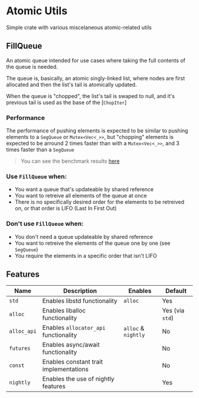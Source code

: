 # Atomic Utils
Simple crate with various miscelaneous atomic-related utils

## FillQueue
An atomic queue intended for use cases where taking the full contents of the queue is needed.

The queue is, basically, an atomic singly-linked list, where nodes are first allocated and then the list's tail
is atomically updated.

When the queue is "chopped", the list's tail is swaped to null, and it's previous tail is used as the base of the [`ChopIter`]

### Performance 
The performance of pushing elements is expected to be similar to pushing elements to a `SegQueue` or `Mutex<Vec<_>>`,
but "chopping" elements is expected to be arround 2 times faster than with a `Mutex<Vec<_>>`, and 3 times faster than a `SegQueue`

> You can see the benchmark results [here](https://docs.google.com/spreadsheets/d/1wcyD3TlCQMCPFHOfeko5ytn-R7aM8T7lyKVir6vf_Wo/edit?usp=sharing)

### Use `FillQueue` when:
- You want a queue that's updateable by shared reference
- You want to retreive all elements of the queue at once
- There is no specifically desired order for the elements to be retreived on, or that order is LIFO (Last In First Out)

### Don't use `FillQueue` when:
- You don't need a queue updateable by shared reference
- You want to retreive the elements of the queue one by one (see `SegQueue`)
- You require the elements in a specific order that isn't LIFO

## Features
| Name        | Description                            | Enables             | Default         |
| ----------- | -------------------------------------- | ------------------- | --------------- |
| `std`       | Enables libstd functionality           | `alloc`             | Yes             |
| `alloc`     | Enables liballoc functionality         |                     | Yes (via `std`) |
| `alloc_api` | Enables `allocator_api` functionality  | `alloc` & `nightly` | No              |  
| `futures`   | Enables async/await functionality      |                     | No              |
| `const`     | Enables constant trait implementations |                     | No              |
| `nightly`   | Enables the use of nightly features    |                     | Yes             |